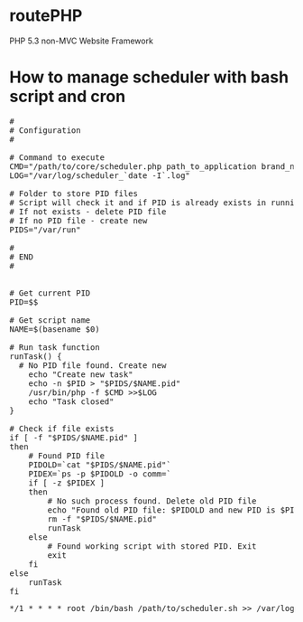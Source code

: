 routePHP
=========

PHP 5.3 non-MVC Website Framework


How to manage scheduler with bash script and cron
=============================

<pre>
#
# Configuration
#

# Command to execute
CMD="/path/to/core/scheduler.php path_to_application brand_name daemon"
LOG="/var/log/scheduler_`date -I`.log"

# Folder to store PID files
# Script will check it and if PID is already exists in running processes just returns
# If not exists - delete PID file
# If no PID file - create new
PIDS="/var/run"

#
# END
#


# Get current PID
PID=$$

# Get script name
NAME=$(basename $0)

# Run task function
runTask() {
  # No PID file found. Create new
	echo "Create new task"
	echo -n $PID > "$PIDS/$NAME.pid"
	/usr/bin/php -f $CMD >>$LOG
	echo "Task closed"
}

# Check if file exists
if [ -f "$PIDS/$NAME.pid" ]
then
	# Found PID file
	PIDOLD=`cat "$PIDS/$NAME.pid"`
	PIDEX=`ps -p $PIDOLD -o comm=`
	if [ -z $PIDEX ]
	then
		# No such process found. Delete old PID file
		echo "Found old PID file: $PIDOLD and new PID is $PID"
		rm -f "$PIDS/$NAME.pid"
		runTask
	else
		# Found working script with stored PID. Exit
		exit
	fi
else
	runTask
fi
</pre>

<pre>
*/1 * * * * root /bin/bash /path/to/scheduler.sh >> /var/log/scheduler_cron.log 2>&1
</pre>
